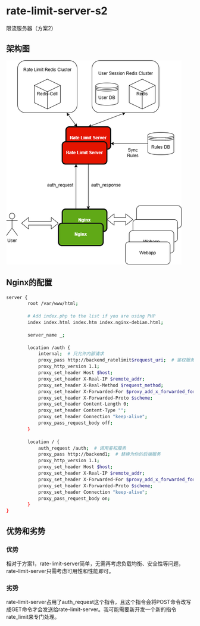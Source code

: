 # rate-limit-server-s2
限流服务器（方案2）

## 架构图
![](images/Rate-Limit-System-Design-5.drawio.png)

## Nginx的配置
```bash
server {
        root /var/www/html;

        # Add index.php to the list if you are using PHP
        index index.html index.htm index.nginx-debian.html;

        server_name _;

        location /auth {
            internal;  # 只允许内部请求
            proxy_pass http://backend_ratelimit$request_uri;  # 鉴权服务的地址
            proxy_http_version 1.1;
            proxy_set_header Host $host;
            proxy_set_header X-Real-IP $remote_addr;
            proxy_set_header X-Real-Method $request_method;
            proxy_set_header X-Forwarded-For $proxy_add_x_forwarded_for;
            proxy_set_header X-Forwarded-Proto $scheme;
            proxy_set_header Content-Length 0;
            proxy_set_header Content-Type "";
            proxy_set_header Connection "keep-alive";
            proxy_pass_request_body off;
        }

        location / {
            auth_request /auth;  # 调用鉴权服务
            proxy_pass http://backend1;  # 替换为你的后端服务
            proxy_http_version 1.1;
            proxy_set_header Host $host;
            proxy_set_header X-Real-IP $remote_addr;
            proxy_set_header X-Forwarded-For $proxy_add_x_forwarded_for;
            proxy_set_header X-Forwarded-Proto $scheme;
            proxy_set_header Connection "keep-alive";
            proxy_pass_request_body on;
        }
}
```
## 优势和劣势
### 优势
相对于方案1，rate-limit-server简单，无需再考虑负载均衡、安全性等问题，rate-limit-server只需考虑可用性和性能即可。

### 劣势
rate-limit-server占用了auth_request这个指令，且这个指令会将POST命令改写成GET命令才会发送给rate-limit-server。我可能需要新开发一个新的指令rate_limit来专门处理。
